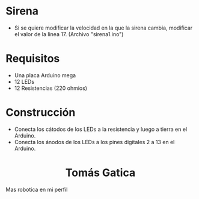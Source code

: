 # Sirena 
- Si se quiere modificar la velocidad en la que la sirena cambia, modificar el valor de la linea 17. (Archivo "sirena1.ino")

# Requisitos
- Una placa Arduino mega
- 12 LEDs
- 12 Resistencias (220 ohmios)

# Construcción 
- Conecta los cátodos de los LEDs a la resistencia y luego a tierra en el Arduino.
- Conecta los ánodos de los LEDs a los pines digitales 2 a 13 en el Arduino.

<h1 align="center">Tomás Gatica</h1>
<p>Mas robotica en mi perfil</p>
